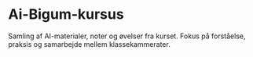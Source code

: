 # Ai-Bigum-kursus
Samling af AI-materialer, noter og øvelser fra kurset. Fokus på forståelse, praksis og samarbejde mellem klassekammerater.
